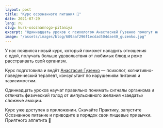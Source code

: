 ```yaml
---
layout: post
title: "Курс осознанного питания 🍜"
date: 2021-07-29
lang: ru
slug: kurs-osoznannogo-pitaniya
excerpt: "Одиннадцать уроков с психологом Анастасией Гузенко помогут наладить отношения с едой."
image: "/assets/images/blog/609aaf296f1ecdad504dae40_guzenko.jpg"
---
```


У нас появился новый курс, который поможет наладить отношения с едой, получать больше удовольствия от любимых блюд и реже расстраивать свой организм.

Курс подготовила и ведёт [Анастасия Гузенко](https://www.instagram.com/anastasiya.guzenko/) — психолог, когнитивно-поведенческий терапевт, консультант по нарушениям питания и зависимостям.

Одиннадцать уроков научат правильно понимать сигналы организма и отличать физический голод от импульсивного желания «заедать» сложные эмоции.

Курс уже доступен в приложении. Скачайте Практику, запустите Осознанное питание и приводите в порядок свои пищевые привычки. Приятного аппетита 🤗